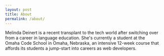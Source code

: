 ```yaml
---
layout: post
title: About
permalink: /about/
---
```


Melinda Deinert is a recent transplant to the tech world after switching over from a career in language education. She's currently a student at the Omaha Code School in Omaha, Nebraska, an intensive 12-week course that affords its students a jump-start into careers as web developers. 